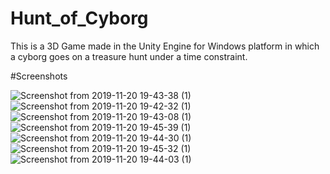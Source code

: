 # Hunt_of_Cyborg

This is a 3D Game made in the Unity Engine for Windows platform in which a cyborg goes on a treasure hunt under a time
constraint.

#Screenshots

![Screenshot from 2019-11-20 19-43-38 (1)](https://user-images.githubusercontent.com/32940477/89705109-0caa1f00-d978-11ea-8794-44d5084265bf.png)
![Screenshot from 2019-11-20 19-42-32 (1)](https://user-images.githubusercontent.com/32940477/89705114-13d12d00-d978-11ea-8a02-59fa5ad817e3.png)
![Screenshot from 2019-11-20 19-43-08 (1)](https://user-images.githubusercontent.com/32940477/89705119-1df32b80-d978-11ea-8f4c-127a7a4c474c.png)
![Screenshot from 2019-11-20 19-45-39 (1)](https://user-images.githubusercontent.com/32940477/89705123-23507600-d978-11ea-9cf9-c8fcb251993f.png)
![Screenshot from 2019-11-20 19-44-30 (1)](https://user-images.githubusercontent.com/32940477/89705127-2cd9de00-d978-11ea-96da-35bad5afc4f1.png)
![Screenshot from 2019-11-20 19-45-32 (1)](https://user-images.githubusercontent.com/32940477/89705131-37947300-d978-11ea-8f0d-a882cfd49a32.png)
![Screenshot from 2019-11-20 19-44-03 (1)](https://user-images.githubusercontent.com/32940477/89705136-44b16200-d978-11ea-9759-d91bd00526c4.png)
